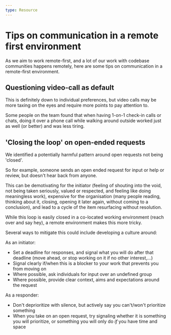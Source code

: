 ```yaml
---
type: Resource
---
```


# Tips on communication in a remote first environment

As we aim to work remote-first, and a lot of our work with codebase communities happens remotely, here are some tips on communication in a remote-first environment.

## Questioning video-call as default

This is definitely down to individual preferences, but video calls may be more taxing on the eyes and require more points to pay attention to.

Some people on the team found that when having 1-on-1 check-in calls or chats, doing it over a phone call while walking around outside worked just as well (or better) and was less tiring. 

## 'Closing the loop' on open-ended requests

We identified a potentially harmful pattern around open requests not being 'closed'. 

So for example, someone sends an open ended request for input or help or review, but doesn't hear back from anyone.

This can be demotivating for the initiator (feeling of shouting into the void, not being taken seriously, valued or respected, and feeling like doing meaningless work), expensive for the organisation (many people reading, thinking about it, closing, opening it later again, without coming to a conclusion), and lead to a cycle of the item resurfacing without resolution.

While this loop is easily closed in a co-located working environment (reach over and say hey), a remote environment makes this more tricky.

Several ways to mitigate this could include developing a culture around:

As an initiator:

* Set a deadline for responses, and signal what you will do after that deadline (move ahead, or stop working on it if no other interest,...) 
* Signal clearly if/when this is a blocker to your work that prevents you from moving on
* Where possible, ask individuals for input over an undefined group 
* Where possible, provide clear context, aims and expectations around the request

As a responder:

* Don't deprioritize with silence, but actively say you can't/won't prioritize something
* When you take on an open request, try signaling whether it is something you will prioritize, or something you will only do *if* you have time and space
